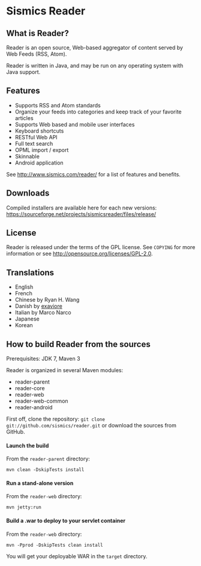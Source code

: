 Sismics Reader
==============

What is Reader?
---------------

Reader is an open source, Web-based aggregator of content served by Web Feeds (RSS, Atom).

Reader is written in Java, and may be run on any operating system with Java support.

Features
--------

- Supports RSS and Atom standards
- Organize your feeds into categories and keep track of your favorite articles
- Supports Web based and mobile user interfaces
- Keyboard shortcuts
- RESTful Web API
- Full text search
- OPML import / export
- Skinnable
- Android application

See <http://www.sismics.com/reader/> for a list of features and benefits.

Downloads
---------

Compiled installers are available here for each new versions: <https://sourceforge.net/projects/sismicsreader/files/release/>

License
-------

Reader is released under the terms of the GPL license. See `COPYING` for more
information or see <http://opensource.org/licenses/GPL-2.0>.

Translations
------------

- English
- French
- Chinese by Ryan H. Wang
- Danish by [exaviore](https://github.com/exaviore)
- Italian by Marco Narco
- Japanese
- Korean

How to build Reader from the sources
------------------------------------

Prerequisites: JDK 7, Maven 3

Reader is organized in several Maven modules:

  - reader-parent
  - reader-core
  - reader-web
  - reader-web-common
  - reader-android

First off, clone the repository: `git clone git://github.com/sismics/reader.git`
or download the sources from GitHub.

#### Launch the build

From the `reader-parent` directory:

    mvn clean -DskipTests install

#### Run a stand-alone version

From the `reader-web` directory:

    mvn jetty:run

#### Build a .war to deploy to your servlet container

From the `reader-web` directory:

    mvn -Pprod -DskipTests clean install

You will get your deployable WAR in the `target` directory.
